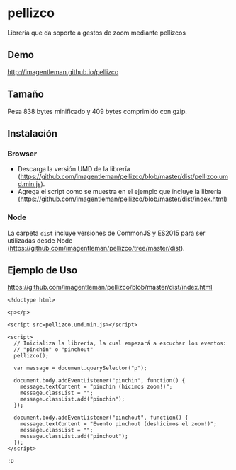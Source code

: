 # pellizco
Librería que da soporte a gestos de zoom mediante pellizcos

## Demo
http://imagentleman.github.io/pellizco

## Tamaño
Pesa 838 bytes minificado y 409 bytes comprimido con gzip.

## Instalación

### Browser
* Descarga la versión UMD de la librería (https://github.com/imagentleman/pellizco/blob/master/dist/pellizco.umd.min.js).
* Agrega el script como se muestra en el ejemplo que incluye la librería (https://github.com/imagentleman/pellizco/blob/master/dist/index.html)

### Node
La carpeta ```dist``` incluye versiones de CommonJS y ES2015 para ser utilizadas desde Node (https://github.com/imagentleman/pellizco/tree/master/dist).

## Ejemplo de Uso 
https://github.com/imagentleman/pellizco/blob/master/dist/index.html

    <!doctype html>

    <p></p>

    <script src=pellizco.umd.min.js></script>

    <script>
      // Inicializa la librería, la cual empezará a escuchar los eventos:
      // "pinchin" o "pinchout"
      pellizco();

      var message = document.querySelector("p");

      document.body.addEventListener("pinchin", function() {
        message.textContent = "pinchin (hicimos zoom!)";
        message.classList = "";
        message.classList.add("pinchin");
      });

      document.body.addEventListener("pinchout", function() {
        message.textContent = "Evento pinchout (deshicimos el zoom!)";
        message.classList = "";
        message.classList.add("pinchout");
      });
    </script>
    
    :D
